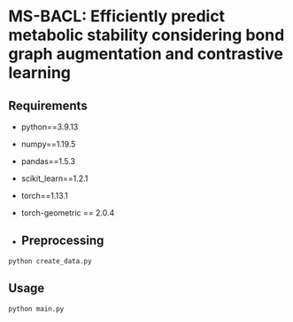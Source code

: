# MS-BACL: Efficiently predict metabolic stability considering bond graph augmentation and contrastive learning

## Requirements
- python==3.9.13
- numpy==1.19.5
- pandas==1.5.3
- scikit_learn==1.2.1
- torch==1.13.1
- torch-geometric == 2.0.4
  
- ## Preprocessing

`python create_data.py`

## Usage

`python main.py`

